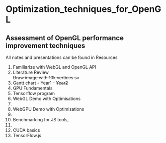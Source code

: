 ﻿# Optimization_techniques_for_OpenGL
<h2> Assessment of OpenGL performance improvement techniques </h2>
<body>
    <p>
        All notes and presentations can be found in Resources
    </p>
        <ol> 
            <li> Familiarize with WebGL and OpenGL API </li>
            <li> Literature Review </li>
            <l1> <s> Draw image with 10k vertices </s>s></l1>
            <li> Gantt chart - Year1 - <s>Year2</s> </li>
            <li> GPU Fundamentals </li>
            <li> Tensorflow program </li>
            <li> WebGL Demo with Optimisations <li> 
            <li> WebGPU Demo with Optimisations <li> 
            <li> Benchmarking for JS tools, <li>
            <li> CUDA basics </li>
            <li> TensorFlow.js </li> 
        </ol>
</body>

